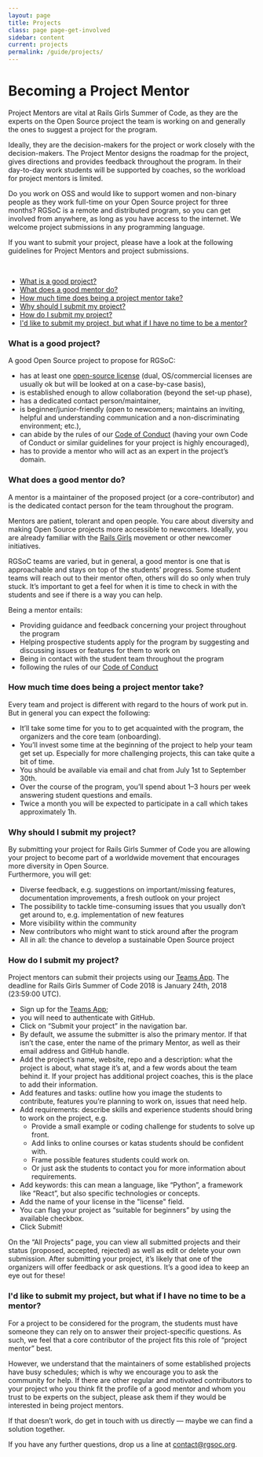 ```yaml
---
layout: page
title: Projects
class: page page-get-involved
sidebar: content
current: projects
permalink: /guide/projects/
---
```

<h1>Becoming a Project Mentor</h1>

Project Mentors are vital at Rails Girls Summer of Code, as they are the experts on the Open Source project the team is working on and generally the ones to suggest a project for the program.  

Ideally, they are the decision-makers for the project or work closely with the decision-makers. The Project Mentor designs the roadmap for the project, gives directions and provides feedback throughout the program. In their day-to-day work students will be supported by coaches, so the workload for project mentors is limited.  

Do you work on OSS and would like to support women and non-binary people as they work full-time on your Open Source project for three months? RGSoC is a remote and distributed program, so you can get involved from anywhere, as long as you have access to the internet. We welcome project submissions in any programming language.  

If you want to submit your project, please have a look at the following guidelines for Project Mentors and project submissions.  


<br>
<ul>
<li><a href="#q1">What is a good project?</a></li>
<li><a href="#q2">What does a good mentor do?</a></li>
<li><a href="#q3">How much time does being a project mentor take?</a></li>
<li><a href="#q4">Why should I submit my project?</a></li>
<li><a href="#q5">How do I submit my project?</a></li>
<li><a href="#q6">I'd like to submit my project, but what if I have no time to be a mentor?</a></li>
</ul>

<h3 id="q1">What is a good project?</h3>

A good Open Source project to propose for RGSoC:


* has at least one [open-source license](https://opensource.org/licenses/alphabetical) (dual, OS/commercial licenses are usually ok but will be looked at on a case-by-case basis),
* is established enough to allow collaboration (beyond the set-up phase),
* has a dedicated contact person/maintainer,
* is beginner/junior-friendly (open to newcomers; maintains an inviting, helpful and understanding communication and a non-discriminating environment; etc.),
* can abide by the rules of our [Code of Conduct](http://railsgirlssummerofcode.org/about/code-of-conduct/) (having your own Code of Conduct or similar guidelines for your project is highly encouraged),
* has to provide a mentor who will act as an expert in the project’s domain.


<h3 id="q2">What does a good mentor do?</h3>

A mentor is a maintainer of the proposed project (or a core-contributor) and is the dedicated contact person for the team throughout the program.

Mentors are patient, tolerant and open people. You care about diversity and making Open Source projects more accessible to newcomers. Ideally, you are already familiar with the [Rails Girls](http://www.railsgirls.com) movement or other newcomer initiatives.

RGSoC teams are varied, but in general, a good mentor is one that is approachable and stays on top of the students’ progress. Some student teams will reach out to their mentor often, others will do so only when truly stuck. It’s important to get a feel for when it is time to check in with the students and see if there is a way you can help.

Being a mentor entails:

* Providing guidance and feedback concerning your project throughout the program
* Helping prospective students apply for the program by suggesting and discussing issues or features for them to work on  
* Being in contact with the student team throughout the program
* following the rules of our [Code of Conduct](http://railsgirlssummerofcode.org/about/code-of-conduct/)



<h3 id="q3">How much time does being a project mentor take?</h3>

Every team and project is different with regard to the hours of work put in. But in general you can expect the following:

* It’ll take some time for you to to get acquainted with the program, the organizers and the core team (onboarding).
* You’ll invest some time at the beginning of the project to help your team get set up. Especially for more challenging projects, this can take quite a bit of time.
* You should be available via email and chat from July 1st to September 30th.
* Over the course of the program, you’ll spend about 1–3 hours per week answering student questions and emails.
* Twice a month you will be expected to participate in a call which takes approximately 1h.



<h3 id="q4">Why should I submit my project?</h3>

By submitting your project for Rails Girls Summer of Code you are allowing your project to become part of a worldwide movement that encourages more diversity in Open Source.  
Furthermore, you will get:

* Diverse feedback, e.g. suggestions on important/missing features, documentation improvements, a fresh outlook on your project
* The possibility to tackle time-consuming issues that you usually don’t get around to, e.g. implementation of new features
* More visibility within the community
* New contributors who might want to stick around after the program
* All in all: the chance to develop a sustainable Open Source project



<h3 id="q5">How do I submit my project?</h3>

Project mentors can submit their projects using our [Teams App](https://teams.railsgirlssummerofcode.org). The deadline for Rails Girls Summer of Code 2018 is January 24th, 2018 (23:59:00 UTC).

* Sign up for the [Teams App](https://teams.railsgirlssummerofcode.org); 
* you will need to authenticate with GitHub.
* Click on “Submit your project” in the navigation bar.
* By default, we assume the submitter is also the primary mentor. If that isn’t the case, enter the name of the primary Mentor, as well as their email address and GitHub handle.
* Add the project’s name, website, repo and a description: what the project is about, what stage it’s at, and a few words about the team behind it. If your project has additional project coaches, this is the place to add their information.
* Add features and tasks: outline how you image the students to contribute, features you’re planning to work on, issues that need help.
* Add requirements: describe skills and experience students should bring to work on the project, e.g.
  * Provide a small example or coding challenge for students to solve up front.
  * Add links to online courses or katas students should be confident with.
  * Frame possible features students could work on.
  * Or just ask the students to contact you for more information about requirements.
* Add keywords: this can mean a language, like “Python”, a framework like “React”, but also specific technologies or concepts.
* Add the name of your license in the "license" field.
* You can flag your project as “suitable for beginners” by using the available checkbox.
* Click Submit!

On the “All Projects” page, you can view all submitted projects and their status (proposed, accepted, rejected) as well as edit or delete your own submission.
After submitting your project, it’s likely that one of the organizers will offer feedback or ask questions. It’s a good idea to keep an eye out for these!



<h3 id="q6">I'd like to submit my project, but what if I have no time to be a mentor?</h3>

For a project to be considered for the program, the students must have someone they can rely on to answer their project-specific questions. As such, we feel that a core contributor of the project fits this role of “project mentor” best.

However, we understand that the maintainers of some established projects have busy schedules; which is why we encourage you to ask the community for help. If there are other regular and motivated contributors to your project who you think fit the profile of a good mentor and whom you trust to be experts on the subject, please ask them if they would be interested in being project mentors.

If that doesn’t work, do get in touch with us directly — maybe we can find a solution together.

If you have any further questions, drop us a line at <a href="mailto:contact@rgsoc.org">contact@rgsoc.org</a>.
